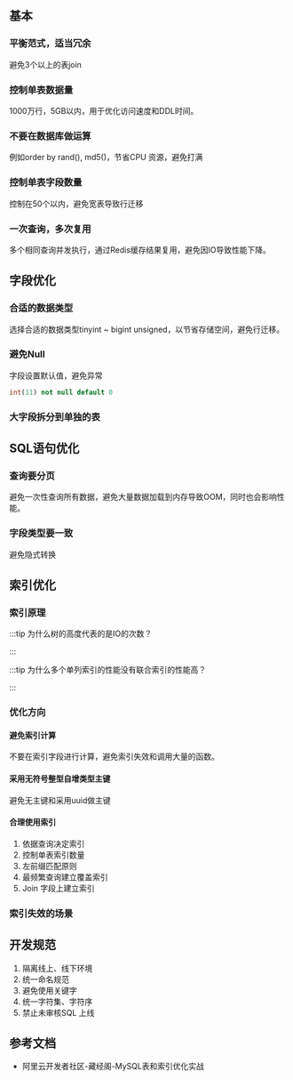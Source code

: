  

## 基本
### 平衡范式，适当冗余
避免3个以上的表join

### 控制单表数据量
1000万行，5GB以内，用于优化访问速度和DDL时间。
### 不要在数据库做运算
例如order by rand(), md5()，节省CPU 资源，避免打满
 
### 控制单表字段数量
控制在50个以内，避免宽表导致行迁移

### 一次查询，多次复用
多个相同查询并发执行，通过Redis缓存结果复用，避免因IO导致性能下降。



## 字段优化
### 合适的数据类型
选择合适的数据类型tinyint ~ bigint unsigned，以节省存储空间，避免行迁移。

### 避免Null
字段设置默认值，避免异常
```sql
int(11) not null default 0
```
### 大字段拆分到单独的表

## SQL语句优化

### 查询要分页
避免一次性查询所有数据，避免大量数据加载到内存导致OOM，同时也会影响性能。

### 字段类型要一致
避免隐式转换

## 索引优化
### 索引原理
 
:::tip 为什么树的高度代表的是IO的次数？

:::

:::tip 为什么多个单列索引的性能没有联合索引的性能高？

:::

### 优化方向

#### 避免索引计算
不要在索引字段进行计算，避免索引失效和调用大量的函数。

#### 采用无符号整型自增类型主键
避免无主键和采用uuid做主键

#### 合理使用索引

1. 依据查询决定索引
2. 控制单表索引数量
3. 左前缀匹配原则
4. 最频繁查询建立覆盖索引
5. Join 字段上建立索引

### 索引失效的场景

## 开发规范
1. 隔离线上、线下环境
2. 统一命名规范
3. 避免使用关键字
4. 统一字符集、字符序
5. 禁止未审核SQL 上线

## 参考文档
- 阿里云开发者社区-藏经阁-MySQL表和索引优化实战
